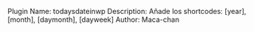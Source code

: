 Plugin Name: todaysdateinwp
Description: Añade los shortcodes: [year], [month], [daymonth], [dayweek]
Author: Maca-chan
